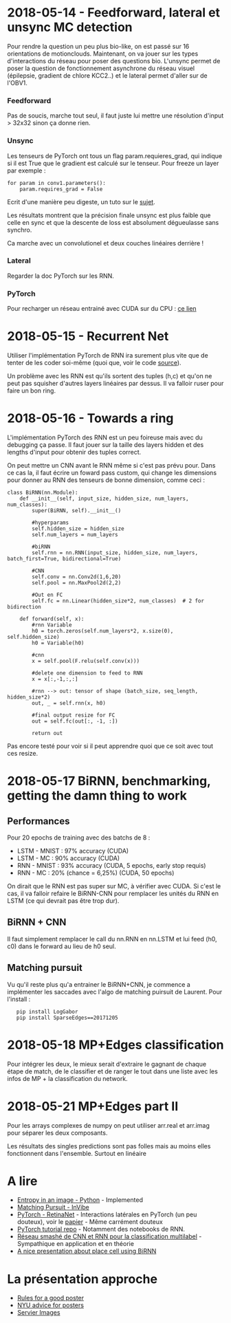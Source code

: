# 2018-05-14 - Feedforward, lateral et unsync MC detection
Pour rendre la question un peu plus bio-like, on est passé sur 16 orientations de motionclouds. Maintenant, on va jouer sur les types d'interactions du réseau pour poser des questions bio. L'unsync permet de poser la question de fonctionnement asynchrone du réseau visuel (épilepsie, gradient de chlore KCC2..) et le lateral permet d'aller sur de l'OBV1.

### Feedforward
Pas de soucis, marche tout seul, il faut juste lui mettre une résolution d'input > 32x32 sinon ça donne rien.

### Unsync
Les tenseurs de PyTorch ont tous un flag param.requieres_grad, qui indique si il est True que le gradient est calculé sur le tenseur. Pour freeze un layer par exemple :

    for param in conv1.parameters():
        param.requires_grad = False

Ecrit d'une manière peu digeste, un tuto sur le [sujet](https://github.com/mortezamg63/Accessing-and-modifying-different-layers-of-a-pretrained-model-in-pytorch).

Les résultats montrent que la précision finale unsync est plus faible que celle en sync et que la descente de loss est absolument dégueulasse sans synchro.

Ca marche avec un convolutionel et deux couches linéaires derrière !

### Lateral
Regarder la doc PyTorch sur les RNN.

### PyTorch
Pour recharger un réseau entrainé avec CUDA sur du CPU : [ce lien](https://discuss.pytorch.org/t/error-when-moving-gpu-trained-model-to-cpu/10980)

# 2018-05-15 - Recurrent Net
Utiliser l'implémentation PyTorch de RNN ira surement plus vite que de tenter de les coder soi-même (quoi que, voir le code [source](https://pytorch.org/docs/master/_modules/torch/nn/modules/rnn.html)).

Un problème avec les RNN est qu'ils sortent des tuples (h,c) et qu'on ne peut pas squisher d'autres layers linéaires par dessus. Il va falloir ruser pour faire un bon ring.

# 2018-05-16 - Towards a ring
L'implémentation PyTorch des RNN est un  peu foireuse mais avec du debugging ça passe. Il faut jouer sur la taille des layers hidden et des lengths d'input pour obtenir des tuples correct.

On peut mettre un CNN avant le RNN même si c'est pas prévu pour. Dans ce cas la, il faut écrire un foward pass custom, qui change les dimensions pour donner au RNN des tenseurs de bonne dimension, comme ceci :

    class BiRNN(nn.Module):
        def __init__(self, input_size, hidden_size, num_layers, num_classes):
            super(BiRNN, self).__init__()

            #hyperparams
            self.hidden_size = hidden_size
            self.num_layers = num_layers

            #biRNN
            self.rnn = nn.RNN(input_size, hidden_size, num_layers, batch_first=True, bidirectional=True)

            #CNN
            self.conv = nn.Conv2d(1,6,20)
            self.pool = nn.MaxPool2d(2,2)

            #Out en FC
            self.fc = nn.Linear(hidden_size*2, num_classes)  # 2 for bidirection

        def forward(self, x):
            #rnn Variable
            h0 = torch.zeros(self.num_layers*2, x.size(0), self.hidden_size)
            h0 = Variable(h0)

            #cnn
            x = self.pool(F.relu(self.conv(x)))

            #delete one dimension to feed to RNN
            x = x[:,-1,:,:]

            #rnn --> out: tensor of shape (batch_size, seq_length, hidden_size*2)
            out, _ = self.rnn(x, h0)  

            #final output resize for FC
            out = self.fc(out[:, -1, :])

            return out

Pas encore testé pour voir si il peut apprendre quoi que ce soit avec tout ces resize.

# 2018-05-17 BiRNN, benchmarking, getting the damn thing to work
## Performances
Pour 20 epochs de training avec des batchs de 8 :
* LSTM - MNIST  : 97% accuracy (CUDA)
* LSTM - MC     : 90% accuracy (CUDA)
* RNN  - MNIST  : 93% accuracy (CUDA, 5 epochs, early stop requis)
* RNN -  MC     : 20% (chance = 6,25%) (CUDA, 50 epochs)

On dirait que le RNN est pas super sur MC, à vérifier avec CUDA. Si c'est le cas, il va falloir refaire le BiRNN-CNN pour remplacer les unités du RNN en LSTM (ce qui devrait pas être trop dur).

## BiRNN + CNN
Il faut simplement remplacer le call du nn.RNN en nn.LSTM et lui feed (h0, c0) dans le forward au lieu de h0 seul.

## Matching pursuit
Vu qu'il reste plus qu'a entrainer le BiRNN+CNN, je commence a implémenter les saccades avec l'algo de matching puirsuit de Laurent. Pour l'install :

       pip install LogGabor
       pip install SparseEdges==20171205

# 2018-05-18 MP+Edges classification
Pour intégrer les deux, le mieux serait d'extraire le gagnant de chaque étape de match, de le classifier et de ranger le tout dans une liste avec les infos de MP + la classification du network.

# 2018-05-21 MP+Edges part II
Pour les arrays complexes de numpy on peut utiliser arr.real et arr.imag pour séparer les deux composants.

Les résultats des singles predictions sont pas folles mais au moins elles fonctionnent dans l'ensemble. Surtout en linéaire

# A lire
* [Entropy in an image - Python](http://bugra.github.io/work/notes/2014-05-16/entropy-perplexity-image-text/) - Implemented
* [Matching Pursuit - InVibe](http://blog.invibe.net/posts/2015-05-22-a-hitchhiker-guide-to-matching-pursuit.html)
* [PyTorch - RetinaNet](https://github.com/kuangliu/pytorch-retinanet/blob/master/fpn.py) - Interactions latérales en PyTorch (un peu douteux), voir le [papier](https://arxiv.org/abs/1708.02002) - Même carrément douteux
* [PyTorch tutorial repo](https://github.com/ritchieng/the-incredible-pytorch) - Notamment des notebooks de RNN.
* [Réseau smashé de CNN et RNN pour la classification multilabel](https://arxiv.org/pdf/1604.04573.pdf) - Sympathique en application et en théorie
* [A nice presentation about place cell using BiRNN](http://slideplayer.com/slide/10066142/)

# La présentation approche
* [Rules for a good poster](https://www.ncbi.nlm.nih.gov/pmc/articles/PMC1876493/)
* [NYU advice for posters](http://www.personal.psu.edu/drs18/postershow/)
* [Servier Images](https://smart.servier.com/)
